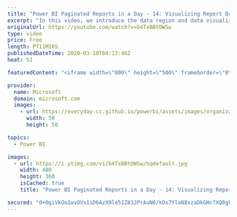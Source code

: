 ```yaml
---
title: "Power BI Paginated Reports in a Day - 14: Visualizing Report Data - Part 1"
excerpt: "In this video, we introduce the data region and data visualization templates you can use to visualize report data, and then focus on each of the data region templates.  The Power BI Paginated Reports in a Day online course aims to empower you as a report author with the technical knowledge required to"
originalUrl: https://youtube.com/watch?v=b4TxBBtOWSw
type: video
price: Free
length: PT11M16S
publishedDateTime: 2020-03-18T04:13:46Z
heat: 51

featuredContent: "<iframe width=\"800\" height=\"500\" frameborder=\"0\" src=\"https://www.youtube.com/embed/b4TxBBtOWSw\" allow=\"accelerometer; autoplay; encrypted-media; gyroscope; picture-in-picture\" allowfullscreen></iframe>"

provider:
  name: Microsoft
  domain: microsoft.com
  images:
    - url: https://everyday-cc.github.io/powerbi/assets/images/organizations/microsoft.com-50x50.jpg
      width: 50
      height: 50

topics:
  - Power BI

images:
  - url: https://i.ytimg.com/vi/b4TxBBtOWSw/hqdefault.jpg
    width: 480
    height: 360
    isCached: true
    title: "Power BI Paginated Reports in a Day - 14: Visualizing Report Data - Part 1"

secured: "O+OgiVkOo1wvOVs1iD6AzX9le51Z83JPrAuN6/kOs7YlaN8xzaDkGHc7XQ8gk3jLMfgpzvJU9WEd0ajCVjbUhXRGmYVr9KbwP8KcP3PCmtCkgf067stLYejK3C4Cm6UoDk9MH6saiSu9DWKhsgZkxYy8utNq3/uHeZQU+rI36sJ0WkkFTaVBO0hjGsryxyQNUAALZ3zi4cpgdqzw1sp9mrII+jNVG+vKnw6qB2sRrSRPv7AR09BdFv0aE6UznhvUtfntTKMfpsVGx/FKo1Xe53/z9xhlo37EcSw/6f8+d4zL802M5Oz1AdRU0hScVH5ldXHHhHX+hoGVbjOIO1/lSiCA2NoP9S9UOCuezPuHJzW/XOCIhJXw630lIwGTsigDAULp0KWZVjZFT/Crh9XmTG/gQxS9wSWONK2H/GkN3Vo=;tbvZIpWL2yrojRWJczACeg=="
---
```


